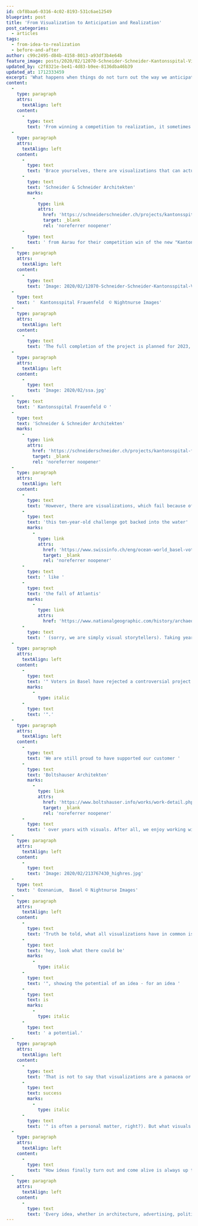 ```yaml
---
id: cbf8baa6-0316-4c02-8193-531c6ae12549
blueprint: post
title: 'From Visualization to Anticipation and Realization'
post_categories:
  - articles
tags:
  - from-idea-to-realization
  - before-and-after
author: c99c2495-d84b-4158-8013-a93df3b4e64b
feature_image: posts/2020/02/12070-Schneider-Schneider-Kantonsspital-View1-120802_a.jpg
updated_by: c2f8321e-be41-4d83-b9ee-8136dba46b39
updated_at: 1712333459
excerpt: 'What happens when things do not turn out the way we anticipated?'
content:
  -
    type: paragraph
    attrs:
      textAlign: left
    content:
      -
        type: text
        text: 'From winning a competition to realization, it sometimes feels like ages can pass. In some cases,  it can really take a whole decade, which can be challenging for all project stakeholders: clients, architects, specialist planners, officials, etc. But from the moment an idea is born and brought to paper, it has one specific concern: To convince - even its creator - and if strong enough, it comes alive.'
  -
    type: paragraph
    attrs:
      textAlign: left
    content:
      -
        type: text
        text: 'Brace yourselves, there are visualizations that can actually come to life sooner or later with almost keeping the promise they made. One of our examples could be the visualizations we made 2012 for '
      -
        type: text
        text: 'Schneider & Schneider Architekten'
        marks:
          -
            type: link
            attrs:
              href: 'https://schneiderschneider.ch/projects/kantonsspital-frauenfeld-projekt-horizont/'
              target: _blank
              rel: 'noreferrer noopener'
      -
        type: text
        text: ' from Aarau for their competition win of the new "Kantonsspital Frauenfeld":'
  -
    type: paragraph
    attrs:
      textAlign: left
    content:
      -
        type: text
        text: 'Image: 2020/02/12070-Schneider-Schneider-Kantonsspital-View3-120828_a-1024x683.jpg'
  -
    type: text
    text: '  Kantonsspital Frauenfeld  © Nightnurse Images'
  -
    type: paragraph
    attrs:
      textAlign: left
    content:
      -
        type: text
        text: 'The full completion of the project is planned for 2023, a tiny bit more than a decade later. The current construction progress looks almost like its virtual predecessor.'
  -
    type: paragraph
    attrs:
      textAlign: left
    content:
      -
        type: text
        text: 'Image: 2020/02/ssa.jpg'
  -
    type: text
    text: ' Kantonsspital Frauenfeld © '
  -
    type: text
    text: 'Schneider & Schneider Architekten'
    marks:
      -
        type: link
        attrs:
          href: 'https://schneiderschneider.ch/projects/kantonsspital-frauenfeld-projekt-horizont/'
          target: _blank
          rel: 'noreferrer noopener'
  -
    type: paragraph
    attrs:
      textAlign: left
    content:
      -
        type: text
        text: 'However, there are visualizations, which fail because of some kind of resistance, e.g. like the Ozenanium in Basel that was not realized due to a referendum. Thus, just last year '
      -
        type: text
        text: 'this ten-year-old challenge got backed into the water'
        marks:
          -
            type: link
            attrs:
              href: 'https://www.swissinfo.ch/eng/ocean-world_basel-voters-pour-cold-water-over-plans-for-zoo-aquarium/44967130'
              target: _blank
              rel: 'noreferrer noopener'
      -
        type: text
        text: ' like '
      -
        type: text
        text: 'the fall of Atlantis'
        marks:
          -
            type: link
            attrs:
              href: 'https://www.nationalgeographic.com/history/archaeology/atlantis/'
      -
        type: text
        text: ' (sorry, we are simply visual storytellers). Taking years of architectural and visual work along with it.'
  -
    type: paragraph
    attrs:
      textAlign: left
    content:
      -
        type: text
        text: '" Voters in Basel have rejected a controversial project to build a giant aquarium complex for the local zoo – the largest attraction of its kind in land-locked Switzerland'
        marks:
          -
            type: italic
      -
        type: text
        text: '".'
  -
    type: paragraph
    attrs:
      textAlign: left
    content:
      -
        type: text
        text: 'We are still proud to have supported our customer '
      -
        type: text
        text: 'Boltshauser Architekten'
        marks:
          -
            type: link
            attrs:
              href: 'https://www.boltshauser.info/works/work-detail.php?y=2019&aID=172'
              target: _blank
              rel: 'noreferrer noopener'
      -
        type: text
        text: ' over years with visuals. After all, we enjoy working with great architects and good architecture.'
  -
    type: paragraph
    attrs:
      textAlign: left
    content:
      -
        type: text
        text: 'Image: 2020/02/213767430_highres.jpg'
  -
    type: text
    text: ' Ozenanium,  Basel © Nightnurse Images'
  -
    type: paragraph
    attrs:
      textAlign: left
    content:
      -
        type: text
        text: 'Truth be told, what all visualizations have in common is that they are showing "'
      -
        type: text
        text: 'hey, look what there could be'
        marks:
          -
            type: italic
      -
        type: text
        text: '", showing the potential of an idea - for an idea '
      -
        type: text
        text: is
        marks:
          -
            type: italic
      -
        type: text
        text: ' a potential.'
  -
    type: paragraph
    attrs:
      textAlign: left
    content:
      -
        type: text
        text: 'That is not to say that visualizations are a panacea or safety net for bad surprises, for there are more factors contributing to the success of a project (and between us, "'
      -
        type: text
        text: success
        marks:
          -
            type: italic
      -
        type: text
        text: '" is often a personal matter, right?). But what visuals do, is they offer possibilities to reveal the potential or even pitfalls of a project, and they help all project stakeholders to keep aware of these during the whole planning process.'
  -
    type: paragraph
    attrs:
      textAlign: left
    content:
      -
        type: text
        text: "How ideas finally turn out and come alive is always up to all the contributors within circumstances of needs, regulations, finances or other impacts. The images help to make see what there could be. They are an extension of the architects' plans, another tool showing the content in all dimensions."
  -
    type: paragraph
    attrs:
      textAlign: left
    content:
      -
        type: text
        text: 'Every idea, whether in architecture, advertising, politics or even in our daily family discussions at the kitchen table, is presented with its potential. And every viewer and listener is able to form its own picture - that is a free choice.'
---
```


